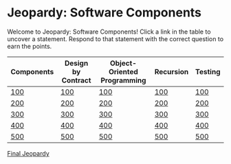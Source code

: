 # Jeopardy: Software Components

Welcome to Jeopardy: Software Components! Click a link in the table to uncover
a statement. Respond to that statement with the correct question to earn the
points.

| Components   | Design by Contract | Object-Oriented Programming | Recursion   | Testing   |
| ------------ | ------------------ | --------------------------- | ----------- | --------- |
| [100][1]     | [100][6]           | [100][11]                   | [100][16]   | [100][21] |
| [200][2]     | [200][7]           | [200][12]                   | [200][17]   | [200][22] |
| [300][3]     | [300][8]           | [300][13]                   | [300][18]   | [300][23] |
| [400][4]     | [400][9]           | [400][14]                   | [400][19]   | [400][24] |
| [500][5]     | [500][10]          | [500][15]                   | [500][20]   | [500][25] |

[Final Jeopardy][26]

[1]: components/100.md
[2]: components/200.md
[3]: components/300.md
[4]: components/400.md
[5]: components/500.md
[6]: design-by-contract/100.md
[7]: design-by-contract/200.md
[8]: design-by-contract/300.md
[9]: design-by-contract/400.md
[10]: design-by-contract/500.md
[11]: object-oriented-programming/100.md
[12]: object-oriented-programming/200.md
[13]: object-oriented-programming/300.md
[14]: object-oriented-programming/400.md
[15]: object-oriented-programming/500.md
[16]: recursion/100.md
[17]: recursion/200.md
[18]: recursion/300.md
[19]: recursion/400.md
[20]: recursion/500.md
[21]: testing/100.md
[22]: testing/200.md
[23]: testing/300.md
[24]: testing/400.md
[25]: testing/500.md
[26]: final.md
